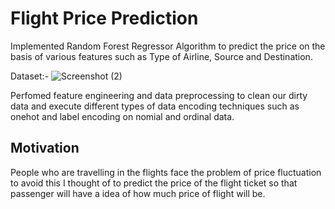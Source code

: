 # Flight Price Prediction 

Implemented Random Forest Regressor Algorithm to predict the price on the basis of various features such as Type of Airline, Source and Destination.

Dataset:-
![Screenshot (2)](https://user-images.githubusercontent.com/68101064/149601031-35cedbf2-9632-4845-85c9-708516b77c7a.png)




Perfomed feature engineering and data preprocessing to clean our dirty data and execute different types of data encoding techniques such as onehot and label encoding on nomial and ordinal data.

## Motivation

People who are travelling in the flights face the problem of price fluctuation to avoid this I thought of to predict the price of the flight ticket so that passenger will have a idea of how much price of flight will be.




